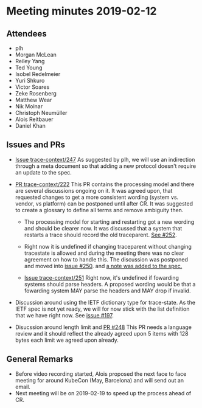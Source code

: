 # Meeting minutes 2019-02-12

## Attendees

* plh
* Morgan McLean
* Reiley Yang
* Ted Young
* Isobel Redelmeier
* Yuri Shkuro
* Victor Soares
* Zeke Rosenberg
* Matthew Wear
* Nik Molnar
* Christoph Neumüller
* Alois Reitbauer
* Daniel Khan

## Issues and PRs

* [Issue trace-context/247](https://github.com/w3c/trace-context/issues/247)
  As suggested by plh, we will use an indirection through a meta document so that
  adding a new protocol doesn't require an update to the spec.

* [PR trace-context/222](https://github.com/w3c/trace-context/pull/222)
  This PR contains the processing model and there are several discussions ongoing
  on it.
  It was agreed upon, that requested changes to get a more consistent wording
  (system vs. vendor, vs platform) can be postponed until after CR.
  It was suggested to create a glossary to define all terms and remove ambiguity
  then.

  * The processing model for starting and restarting got a new wording and should be
    clearer now. It was discussed that a system that restarts a trace should record
    the old traceparent. [See #252](https://github.com/w3c/trace-context/issues/252).

  * Right now it is undefined if changing traceparent without changing tracestate
    is allowed and during the meeting there was no clear agreement on how to handle
    this. The discussion was postponed and moved into
    [issue #250](https://github.com/w3c/trace-context/issues/250).
    and [a note was added to the spec.](https://github.com/w3c/trace-context/commit/9345a1dbf859118d9c7ae6f105614ee3e808646d)

  * [Issue trace-context/251](https://github.com/w3c/trace-context/issues/251)
    Right now, it's undefined if fowarding systems should parse headers.
    A proposed wording would be that a fowarding system MAY parse the headers and
    MAY drop if invalid.

* Discussion around using the IETF dictionary type for trace-state.
  As the IETF spec is not yet ready, we will for now stick with the list definition
  that we have right now. See [issue #197](https://github.com/w3c/trace-context/issues/197).

* Disucssion around length limit and [PR #248](https://github.com/w3c/trace-context/pull/248)
  This PR needs a language review and it should reflect the already agreed upon
  5 items with 128 bytes each limit we agreed upon already.

## General Remarks

* Before video recording started, Alois proposed the next face to face meeting for
  around KubeCon (May, Barcelona) and will send out an email.
* Next meeting will be on 2019-02-19 to speed up the process ahead of CR.
